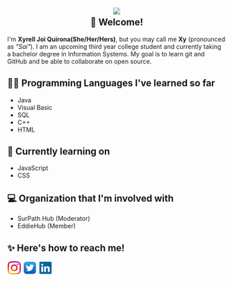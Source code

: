 <h2 align = center>
  <img src="http://contranetwork.it/wp-content/uploads/2018/01/Kirby_runs_around_and_then_clones_himself_because_that_is_a_normal_thing_kirby_can_do_dont_judge_him_alright.gif" width ="200"/>
  <br/>
   👋 Welcome!
  </h2>


I'm **Xyrell Joi Quirona(She/Her/Hers)**, but you may call me **Xy** (pronounced as *"Sai"*). I am an upcoming third year college student and currently taking a bachelor degree in Information Systems. My goal is to learn git and GitHub and be able to collaborate on open source.

## 👩‍💻 Programming Languages I've learned so far 
- Java
- Visual Basic
- SQL
- C++
- HTML

## 🌱 Currently learning on
- JavaScript
- CSS

## 💻 Organization that I'm involved with
- SurPath Hub (Moderator)
- EddieHub (Member)

## ✨ Here's how to reach me! 

[<img align="center" src='img/instagram_favicon-32x32.png' alt='instagram'>](https://www.instagram.com/saireljoi/) 
[<img align="center" src='img/twitter_favicon-32x32.png' alt='twitter'>](https://www.twitter.com/seevera_xyrell/) 
[<img align="center" src='img/favicon-32x32.png' alt='linkedin'>](https://www.linkedin.com/in/xyrell-joi-quirona-bb6b14136/) 


